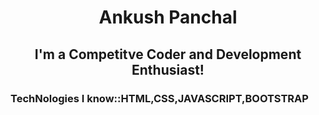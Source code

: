 <h1 align ="center">Ankush Panchal</h1>
<h2 align ="center" color="yellow">I'm a Competitve Coder and Development Enthusiast!</h2>
<h3>TechNologies I know::HTML,CSS,JAVASCRIPT,BOOTSTRAP</h3>
